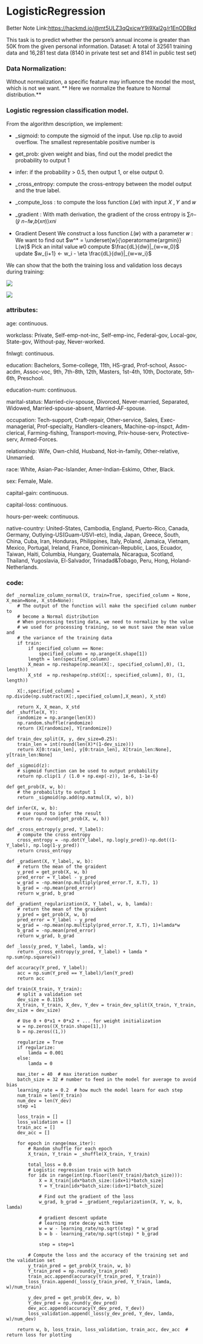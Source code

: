 # LogisticRegression

Better Note Link:https://hackmd.io/@mt5ULZ3qQxicwY9i9Xal2g/r1EnODBkd

This task is to predict whether the person’s annual income is greater than 50K from the given personal information. 
Dataset: A total of 32561 training data and 16,281 test data (8140 in private test set and 8141 in public test set)

### Data Normalization:
Without normalization, a specific feature may influence the model the most, which is not we want. ** Here we normalize the feature to Normal distribution.** 

### Logistic regression classification model.

From the algorithm description, we implement:

- _sigmoid: 
to compute the sigmoid of the input. Use np.clip to avoid overflow. The smallest representable positive number is

- get_prob: 
given weight and bias, find out the model predict the probability to output 1

- infer: 
if the probability > 0.5, then output 1, or else output 0.

- _cross_entropy: 
compute the cross-entropy between the model output and the true label.

- _compute_loss : 
to compute the loss function  𝐿(𝑤)  with input  𝑋 ,  𝑌  and  𝑤 

- _gradient : 
With math derivation, the gradient of the cross entropy is  ∑𝑛−(𝑦̂ 𝑛−𝑓𝑤,𝑏(𝑥𝑛))𝑥𝑛𝑖

- Gradient Desent 
We construct a loss function  𝐿(𝑤)  with a parameter  𝑤 : We want to find out $w^* = \underset{w}{\operatorname{argmin}} L(w)$
Pick an inital value  𝑤0 
compute  $\frac{dL}{dw}|_{w=w_0}$ 
update  $w_{i+1} ← w_i - \eta \frac{dL}{dw}|_{w=w_i}$

We can show that the both the training loss and validation loss decays during training:

![](https://i.imgur.com/4VIDGFG.png)


![](https://i.imgur.com/TbgZQSx.png)


### attributes:
age: continuous.

workclass: Private, Self-emp-not-inc, Self-emp-inc, Federal-gov, Local-gov, State-gov, Without-pay, Never-worked.

fnlwgt: continuous.

education: Bachelors, Some-college, 11th, HS-grad, Prof-school, Assoc-acdm, Assoc-voc, 9th, 7th-8th, 12th, Masters, 1st-4th, 10th, Doctorate, 5th-6th, Preschool.

education-num: continuous.

marital-status: Married-civ-spouse, Divorced, Never-married, Separated, Widowed, Married-spouse-absent, Married-AF-spouse.

occupation: Tech-support, Craft-repair, Other-service, Sales, Exec-managerial, Prof-specialty, Handlers-cleaners, Machine-op-inspct, Adm-clerical, Farming-fishing, Transport-moving, Priv-house-serv, Protective-serv, Armed-Forces.

relationship: Wife, Own-child, Husband, Not-in-family, Other-relative, Unmarried.

race: White, Asian-Pac-Islander, Amer-Indian-Eskimo, Other, Black.

sex: Female, Male.

capital-gain: continuous.

capital-loss: continuous.

hours-per-week: continuous.

native-country: United-States, Cambodia, England, Puerto-Rico, Canada, Germany, Outlying-US(Guam-USVI-etc), India, Japan, Greece, South, China, Cuba, Iran, Honduras, Philippines, Italy, Poland, Jamaica, Vietnam, Mexico, Portugal, Ireland, France, Dominican-Republic, Laos, Ecuador, Taiwan, Haiti, Columbia, Hungary, Guatemala, Nicaragua, Scotland, Thailand, Yugoslavia, El-Salvador, Trinadad&Tobago, Peru, Hong, Holand-Netherlands.

### code:

```
def _normalize_column_normal(X, train=True, specified_column = None, X_mean=None, X_std=None):
    # The output of the function will make the specified column number to 
    # become a Normal distribution
    # When processing testing data, we need to normalize by the value 
    # we used for processing training, so we must save the mean value and 
    # the variance of the training data
    if train:
        if specified_column == None:
            specified_column = np.arange(X.shape[1])
        length = len(specified_column)
        X_mean = np.reshape(np.mean(X[:, specified_column],0), (1, length))
        X_std  = np.reshape(np.std(X[:, specified_column], 0), (1, length))
    
    X[:,specified_column] = np.divide(np.subtract(X[:,specified_column],X_mean), X_std)
     
    return X, X_mean, X_std
def _shuffle(X, Y):
    randomize = np.arange(len(X))
    np.random.shuffle(randomize)
    return (X[randomize], Y[randomize])
    
def train_dev_split(X, y, dev_size=0.25):
    train_len = int(round(len(X)*(1-dev_size)))
    return X[0:train_len], y[0:train_len], X[train_len:None], y[train_len:None]
    
def _sigmoid(z):
    # sigmoid function can be used to output probability
    return np.clip(1 / (1.0 + np.exp(-z)), 1e-6, 1-1e-6)

def get_prob(X, w, b):
    # the probability to output 1
    return _sigmoid(np.add(np.matmul(X, w), b))

def infer(X, w, b):
    # use round to infer the result
    return np.round(get_prob(X, w, b))

def _cross_entropy(y_pred, Y_label):
    # compute the cross entropy
    cross_entropy = -np.dot(Y_label, np.log(y_pred))-np.dot((1-Y_label), np.log(1-y_pred))
    return cross_entropy

def _gradient(X, Y_label, w, b):
    # return the mean of the graident
    y_pred = get_prob(X, w, b)
    pred_error = Y_label - y_pred
    w_grad = -np.mean(np.multiply(pred_error.T, X.T), 1)
    b_grad = -np.mean(pred_error)
    return w_grad, b_grad

def _gradient_regularization(X, Y_label, w, b, lamda):
    # return the mean of the graident
    y_pred = get_prob(X, w, b)
    pred_error = Y_label - y_pred
    w_grad = -np.mean(np.multiply(pred_error.T, X.T), 1)+lamda*w
    b_grad = -np.mean(pred_error)
    return w_grad, b_grad

def _loss(y_pred, Y_label, lamda, w):
    return _cross_entropy(y_pred, Y_label) + lamda * np.sum(np.square(w))
    
def accuracy(Y_pred, Y_label):
    acc = np.sum(Y_pred == Y_label)/len(Y_pred)
    return acc
    
def train(X_train, Y_train):
    # split a validation set
    dev_size = 0.1155
    X_train, Y_train, X_dev, Y_dev = train_dev_split(X_train, Y_train, dev_size = dev_size)
    
    # Use 0 + 0*x1 + 0*x2 + ... for weight initialization
    w = np.zeros((X_train.shape[1],)) 
    b = np.zeros((1,))

    regularize = True
    if regularize:
        lamda = 0.001
    else:
        lamda = 0
    
    max_iter = 40  # max iteration number
    batch_size = 32 # number to feed in the model for average to avoid bias
    learning_rate = 0.2  # how much the model learn for each step
    num_train = len(Y_train)
    num_dev = len(Y_dev)
    step =1

    loss_train = []
    loss_validation = []
    train_acc = []
    dev_acc = []
    
    for epoch in range(max_iter):
        # Random shuffle for each epoch
        X_train, Y_train = _shuffle(X_train, Y_train)
        
        total_loss = 0.0
        # Logistic regression train with batch
        for idx in range(int(np.floor(len(Y_train)/batch_size))):
            X = X_train[idx*batch_size:(idx+1)*batch_size]
            Y = Y_train[idx*batch_size:(idx+1)*batch_size]
            
            # Find out the gradient of the loss
            w_grad, b_grad = _gradient_regularization(X, Y, w, b, lamda)
            
            # gradient descent update
            # learning rate decay with time
            w = w - learning_rate/np.sqrt(step) * w_grad
            b = b - learning_rate/np.sqrt(step) * b_grad
            
            step = step+1
            
        # Compute the loss and the accuracy of the training set and the validation set
        y_train_pred = get_prob(X_train, w, b)
        Y_train_pred = np.round(y_train_pred)
        train_acc.append(accuracy(Y_train_pred, Y_train))
        loss_train.append(_loss(y_train_pred, Y_train, lamda, w)/num_train)
        
        y_dev_pred = get_prob(X_dev, w, b)
        Y_dev_pred = np.round(y_dev_pred)
        dev_acc.append(accuracy(Y_dev_pred, Y_dev))
        loss_validation.append(_loss(y_dev_pred, Y_dev, lamda, w)/num_dev)
    
    return w, b, loss_train, loss_validation, train_acc, dev_acc  # return loss for plotting
```
